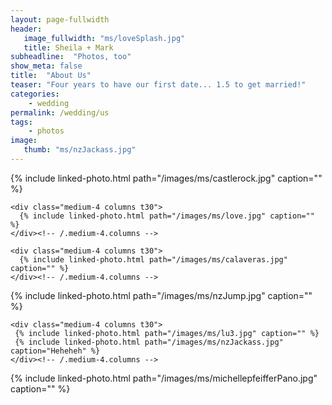 ```yaml
---
layout: page-fullwidth
header:
   image_fullwidth: "ms/loveSplash.jpg"
   title: Sheila + Mark
subheadline:  "Photos, too"
show_meta: false
title:  "About Us"
teaser: "Four years to have our first date... 1.5 to get married!"
categories:
    - wedding
permalink: /wedding/us
tags:
    - photos
image:
   thumb: "ms/nzJackass.jpg"
---
```


<div class="row">
  <div class="medium-4 columns t30">
    {% include linked-photo.html path="/images/ms/castlerock.jpg" caption="" %}
  </div><!-- /.medium-4.columns -->

    <div class="medium-4 columns t30">
      {% include linked-photo.html path="/images/ms/love.jpg" caption="" %}
    </div><!-- /.medium-4.columns -->

    <div class="medium-4 columns t30">
      {% include linked-photo.html path="/images/ms/calaveras.jpg" caption="" %}
    </div><!-- /.medium-4.columns -->

</div><!-- /.row -->

<div class="row">
    <div class="medium-8 columns t30">
     {% include linked-photo.html path="/images/ms/nzJump.jpg" caption="" %}
    </div><!-- /.medium-8.columns -->

    <div class="medium-4 columns t30">
     {% include linked-photo.html path="/images/ms/lu3.jpg" caption="" %}
     {% include linked-photo.html path="/images/ms/nzJackass.jpg" caption="Heheheh" %}
    </div><!-- /.medium-4.columns -->
</div><!-- /.row -->


<div class="row">
    <div class="medium-12 columns t30">
     {% include linked-photo.html path="/images/ms/michellepfeifferPano.jpg" caption="" %}
   </div>
</div>

